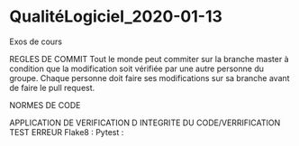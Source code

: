 # QualitéLogiciel_2020-01-13
Exos de cours

REGLES DE COMMIT 
Tout le monde peut commiter sur la branche master à condition que la modification soit vérifiée par une autre personne du groupe.
Chaque personne doit faire ses modifications sur sa branche avant de faire le pull request. 


NORMES DE CODE 



APPLICATION DE VERIFICATION D INTEGRITE DU CODE/VERRIFICATION TEST ERREUR 
Flake8 : 
Pytest : 
